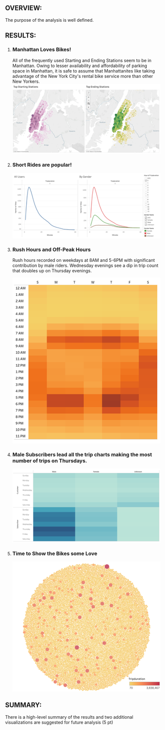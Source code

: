 <h2>OVERVIEW:</h2>
<p>The purpose of the analysis is well defined.</p>

<h2>RESULTS:</h2>
<ol>
    <li><h3>Manhattan Loves Bikes!</h3></li>
    <p>All of the frequently used Starting and Ending Stations seem to be in Manhattan. Owing to lesser availability and affordability of parking space in Manhattan, it is safe to assume that Manhattanites like taking advantage of the New York City's rental bike service more than other New Yorkers.
    <img src='https://github.com/yazhcodes/bikesharing/blob/main/Resources/Images/Top%20Stations.png'></img>
    <li><h3>Short Rides are popular!</h3></li>
    <img src='https://github.com/yazhcodes/bikesharing/blob/main/Resources/Images/Trip%20Duration.png'></img>
    <li><h3>Rush Hours and Off-Peak Hours</h3></li>
    <p>Rush hours recorded on weekdays at 8AM and 5-6PM with significant contribution by male riders. Wednesday evenings see a dip in trip count that doubles up on Thursday evenings.</p>
    <img src='https://github.com/yazhcodes/bikesharing/blob/main/Resources/Images/Daily%20Trips%20by%20Hour.png'></img>
    <li><h3>Male Subscribers lead all the trip charts making the most number of trips on Thursdays.</h3></li>
    <img src='https://github.com/yazhcodes/bikesharing/blob/main/Resources/Images/Daily%20Trips%20by%20User.png'></img>
    <li><h3>Time to Show the Bikes some Love</h3></li>
    <img src='https://github.com/yazhcodes/bikesharing/blob/main/Resources/Images/Bike%20Utilization.png'></img>
</ol>

<h2>SUMMARY:</h2>
<p>There is a high-level summary of the results and two additional visualizations are suggested for future analysis (5 pt)</p>
